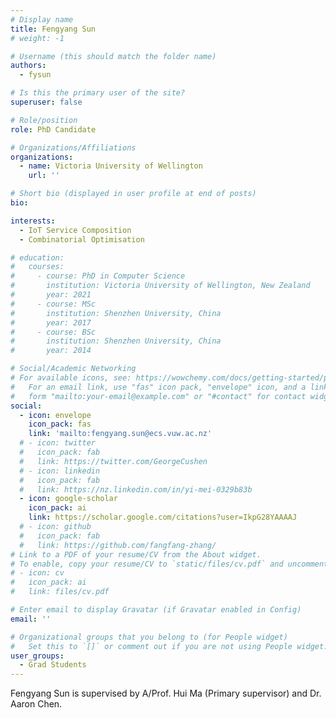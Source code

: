 ```yaml
---
# Display name
title: Fengyang Sun
# weight: -1

# Username (this should match the folder name)
authors:
  - fysun

# Is this the primary user of the site?
superuser: false

# Role/position
role: PhD Candidate

# Organizations/Affiliations
organizations:
  - name: Victoria University of Wellington
    url: ''

# Short bio (displayed in user profile at end of posts)
bio:

interests:
  - IoT Service Composition
  - Combinatorial Optimisation

# education:
#   courses:
#     - course: PhD in Computer Science
#       institution: Victoria University of Wellington, New Zealand
#       year: 2021
#     - course: MSc
#       institution: Shenzhen University, China
#       year: 2017
#     - course: BSc
#       institution: Shenzhen University, China
#       year: 2014

# Social/Academic Networking
# For available icons, see: https://wowchemy.com/docs/getting-started/page-builder/#icons
#   For an email link, use "fas" icon pack, "envelope" icon, and a link in the
#   form "mailto:your-email@example.com" or "#contact" for contact widget.
social:
  - icon: envelope
    icon_pack: fas
    link: 'mailto:fengyang.sun@ecs.vuw.ac.nz'
  # - icon: twitter
  #   icon_pack: fab
  #   link: https://twitter.com/GeorgeCushen
  # - icon: linkedin
  #   icon_pack: fab
  #   link: https://nz.linkedin.com/in/yi-mei-0329b83b
  - icon: google-scholar
    icon_pack: ai
    link: https://scholar.google.com/citations?user=IkpG28YAAAAJ
  # - icon: github
  #   icon_pack: fab
  #   link: https://github.com/fangfang-zhang/
# Link to a PDF of your resume/CV from the About widget.
# To enable, copy your resume/CV to `static/files/cv.pdf` and uncomment the lines below.
# - icon: cv
#   icon_pack: ai
#   link: files/cv.pdf

# Enter email to display Gravatar (if Gravatar enabled in Config)
email: ''

# Organizational groups that you belong to (for People widget)
#   Set this to `[]` or comment out if you are not using People widget.
user_groups:
  - Grad Students
---
```


Fengyang Sun is supervised by A/Prof. Hui Ma (Primary supervisor) and Dr. Aaron Chen.


